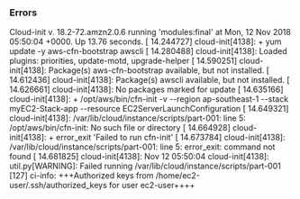 ### Errors

Cloud-init v. 18.2-72.amzn2.0.6 running 'modules:final' at Mon, 12 Nov 2018 05:50:04 +0000. Up 13.76 seconds.
[   14.244727] cloud-init[4138]: + yum update -y aws-cfn-bootstrap awscli
[   14.280488] cloud-init[4138]: Loaded plugins: priorities, update-motd, upgrade-helper
[   14.590251] cloud-init[4138]: Package(s) aws-cfn-bootstrap available, but not installed.
[   14.612436] cloud-init[4138]: Package(s) awscli available, but not installed.
[   14.626661] cloud-init[4138]: No packages marked for update
[   14.635166] cloud-init[4138]: + /opt/aws/bin/cfn-init -v --region ap-southeast-1 --stack myEC2-Stack-app --resource EC2ServerLaunchConfiguration
[   14.649321] cloud-init[4138]: /var/lib/cloud/instance/scripts/part-001: line 5: /opt/aws/bin/cfn-init: No such file or directory
[   14.664928] cloud-init[4138]: + error_exit 'Failed to run cfn-init'
[   14.673784] cloud-init[4138]: /var/lib/cloud/instance/scripts/part-001: line 5: error_exit: command not found
[   14.681825] cloud-init[4138]: Nov 12 05:50:04 cloud-init[4138]: util.py[WARNING]: Failed running /var/lib/cloud/instance/scripts/part-001 [127]
ci-info: +++Authorized keys from /home/ec2-user/.ssh/authorized_keys for user ec2-user++++
